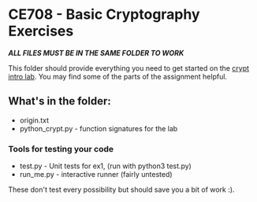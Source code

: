 # CE708 - Basic Cryptography Exercises
***ALL FILES MUST BE IN THE SAME FOLDER TO WORK***

This folder should provide everything you need to get started on the [crypt intro lab](https://orb.essex.ac.uk/ce/CE708/restricted/labs/crypto-intro.html).
You may find some of the parts of the assignment helpful.

## What's in the folder:
* origin.txt
* python_crypt.py - function signatures for the lab

### Tools for testing your code
* test.py - Unit tests for ex1, (run with python3 test.py) 
* run_me.py - interactive runner (fairly untested)

These don't test every possibility but should save you a bit of work :).

